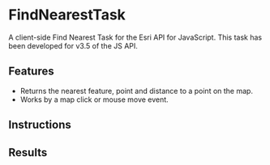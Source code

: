 # FindNearestTask
A client-side Find Nearest Task for the Esri API for JavaScript. This task has been developed for v3.5 of the JS API.

## Features

* Returns the nearest feature, point and distance to a point on the map.
* Works by a map click or mouse move event.

## Instructions

## Results
